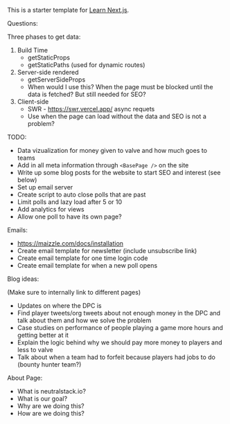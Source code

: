 This is a starter template for [Learn Next.js](https://nextjs.org/learn).

Questions:

Three phases to get data:

1. Build Time
   - getStaticProps
   - getStaticPaths (used for dynamic routes)
2. Server-side rendered
   - getServerSideProps
   - When would I use this? When the page must be blocked until the data is fetched? But still needed for SEO?
3. Client-side
   - SWR - https://swr.vercel.app/ async requets
   - Use when the page can load without the data and SEO is not a problem?

TODO:

- Data vizualization for money given to valve and how much goes to teams
- Add in all meta information through `<BasePage />` on the site
- Write up some blog posts for the website to start SEO and interest (see below)
- Set up email server
- Create script to auto close polls that are past
- Limit polls and lazy load after 5 or 10
- Add analytics for views
- Allow one poll to have its own page?

Emails:

- https://maizzle.com/docs/installation
- Create email template for newsletter (include unsubscribe link)
- Create email template for one time login code
- Create email template for when a new poll opens

Blog ideas:

(Make sure to internally link to different pages)

- Updates on where the DPC is
- Find player tweets/org tweets about not enough money in the DPC and talk about them and how we solve the problem
- Case studies on performance of people playing a game more hours and getting better at it
- Explain the logic behind why we should pay more money to players and less to valve
- Talk about when a team had to forfeit because players had jobs to do (bounty hunter team?)

About Page:

- What is neutralstack.io?
- What is our goal?
- Why are we doing this?
- How are we doing this?
